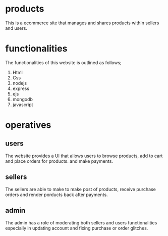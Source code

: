 # products
This is a ecommerce site that manages and shares products within sellers and users.
# functionalities
The functionalities of this website is outlined as follows;
1. Html
2. Css
3. nodejs
4. express
5. ejs
6. mongodb
7. javascript
# operatives
## users
The website provides a UI that allows users to browse products, add to cart and place orders for products. and make payments.
## sellers
The sellers are able to make to make post of products, receive purchase orders and render porducts back after payments.
## admin
The admin has a role of moderating both sellers and users functionalities especially in updating account and fixing purchase or order glitches. 
